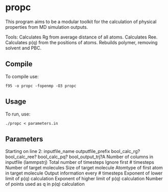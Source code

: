 # propc

This program aims to be a modular toolkit for the calculation of physical properties from MD simulation outputs.

Tools:
Calculates Rg from average distance of all atoms.
Calculates Ree.
Calculates p(q) from the positions of atoms.
Rebuilds polymer, removing solvent and PBC.

## Compile

To compile use:

```
f95 -o propc -fopenmp -O3 propc
```

## Usage

To run, use:
```
./propc < parameters.in
```

## Parameters

Starting on line 2:
inputfile_name
outputfile_prefix
bool_calc_rg?
bool_calc_ree?
bool_calc_pq?
bool_output_trj?A
Number of columns in inputfile (lammpstrj)
Total number of timesteps
Ignore first # timesteps
Number of target molecules
Size of target molecule
Atomtype of first atom in target molecule
Output information every # timesteps
Exponent of lower limit of p(q) calculation
Exponent of higher limit of p(q) calculation
Number of points used as q in p(q) calculation

